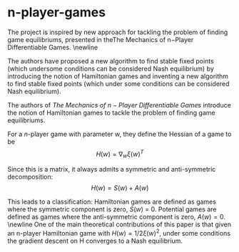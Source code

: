 # n-player-games

The project is inspired by new approach for tackling the problem of finding game equilibriums, presented in theThe Mechanics of n−Player Differentiable Games.  \newline

The authors have proposed a new algorithm to find stable fixed points (which undersome conditions can be considered Nash equilibrium) by introducing the notion of Hamiltonian games and inventing a new algorithm to find stable fixed points (which under some conditions can be considered Nash equilibrium).

The authors of $The\ Mechanics\ of\ n-Player\ Differentiable\ Games$ introduce the notion of Hamiltonian games to tackle the problem of finding game equilibriums. 

For a $n$-player game with parameter w, they define the Hessian of a game to be 
$$H(w) = \nabla_w \xi (w)^T $$

Since this is a matrix, it always admits a symmetric and anti-symmetric decomposition: 
$$H(w) = S(w) + A(w)$$ 

This leads to a classification: Hamiltonian games are defined as games where the symmetric component is zero, $S(w)$ = 0. Potential games are defined as games where the anti-symmetric component is zero, $A(w) = 0$. \newline 
One of the main theoretical contributions of this paper is that given an n-player Hamiltonian game with $H(w) = 1/2 \xi (w)^2$, under some conditions the gradient descent on H converges to a Nash equilibrium.

